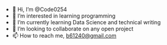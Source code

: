 - 👋 Hi, I’m @Code0254
- 👀 I’m interested in learning programming
- 🌱 I’m currently learning Data Science and technical writing
- 💞️ I’m looking to collaborate on any open project
- 📫 How to reach me, b61240@gmail.com

<!---
Code0254/Code0254 is a ✨ special ✨ repository because its `README.md` (this file) appears on your GitHub profile.
You can click the Preview link to take a look at your changes.
--->
